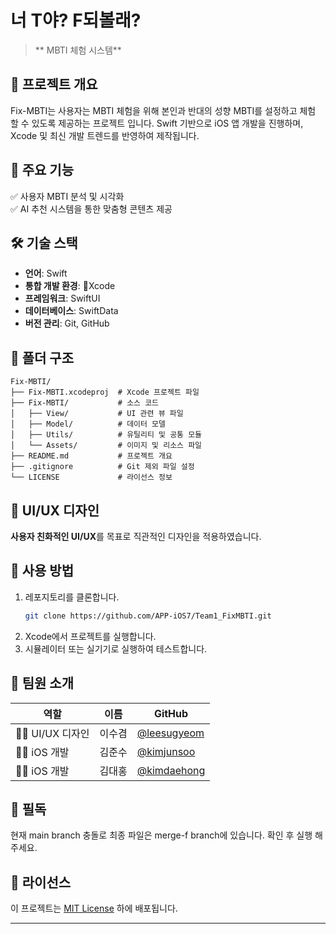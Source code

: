 # 너 T야? F되볼래?

> ** MBTI 체험 시스템**

## 🚀 프로젝트 개요
Fix-MBTI는 사용자는 MBTI 체험을 위해 본인과 반대의 성향 MBTI를 설정하고 체험 할 수 있도록 제공하는 프로젝트 입니다.  Swift 기반으로 iOS 앱 개발을 진행하며, Xcode 및 최신 개발 트렌드를 반영하여 제작됩니다.

## 📌 주요 기능
✅ 사용자 MBTI 분석 및 시각화  
✅ AI 추천 시스템을 통한 맞춤형 콘텐츠 제공  

## 🛠️ 기술 스택
- **언어**: Swift
- **통합 개발 환경**: Xcode
- **프레임워크**: SwiftUI
- **데이터베이스**: SwiftData
- **버전 관리**: Git, GitHub

## 📂 폴더 구조
```
Fix-MBTI/
├── Fix-MBTI.xcodeproj  # Xcode 프로젝트 파일
├── Fix-MBTI/           # 소스 코드
│   ├── View/           # UI 관련 뷰 파일
│   ├── Model/          # 데이터 모델
│   ├── Utils/          # 유틸리티 및 공통 모듈
│   └── Assets/         # 이미지 및 리소스 파일
├── README.md           # 프로젝트 개요
├── .gitignore          # Git 제외 파일 설정
└── LICENSE             # 라이선스 정보
```

## 🎨 UI/UX 디자인
**사용자 친화적인 UI/UX**를 목표로 직관적인 디자인을 적용하였습니다.

## 📖 사용 방법
1. 레포지토리를 클론합니다.
   ```bash
   git clone https://github.com/APP-iOS7/Team1_FixMBTI.git
   
   ```
2. Xcode에서 프로젝트를 실행합니다.
3. 시뮬레이터 또는 실기기로 실행하여 테스트합니다.

## 🤝 팀원 소개
| 역할  | 이름  | GitHub |
|-------|------|--------|
| 👨‍🎨 UI/UX 디자인 | 이수겸 | [@leesugyeom](https://github.com/olcrpo) |
| 👨‍💻 iOS 개발 | 김준수 | [@kimjunsoo](https://github.com/Rrpe) |
| 👨‍💻 iOS 개발 | 김대홍 | [@kimdaehong](https://github.com/aerohero) |

## 📖 필독
현재 main branch 충돌로 최종 파일은 merge-f branch에 있습니다. 확인 후 실행 해주세요.

## 📜 라이선스
이 프로젝트는 [MIT License](LICENSE) 하에 배포됩니다.

---


